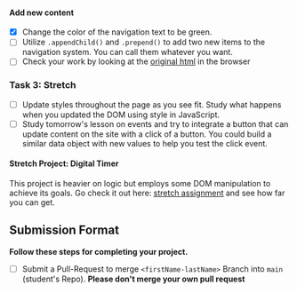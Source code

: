 <!-- # DOM I - JavaScript Content Management System -->

<!-- ## Project Description

You are going to be emulating a content management system by controlling the content in the JavaScript file instead of the HTML file. This project is an exercise pointed at selecting elements and then updating them without touching the HTML file using the DOM. -->

<!-- Compare `index.html` against `original.html` and notice how `index.html` is lacking text content and other things. The goal is to make the page look the same as `original.html` using JavaScript. -->

<!-- You have been provided a [JSON object](js/index.js) with all the necessary data to accomplish this task.  Use dot or bracket notation to traverse the data provided. -->

<!-- **ONE RULE: You cannot update the HTML or CSS files directly.  You must use JavaScript and the DOM only for your tasks today.** -->

<!-- ## Instructions -->

<!-- ### Task 1: Set Up The Project With Git -->

<!-- **Follow these steps to set up and work on your project:**

* [x] Create a forked copy of this project.
* [x] Clone your OWN version of the repository (Not Lambda's by mistake!).
* [x] Create a new branch: git checkout -b `<firstName-lastName>`.
* [x] Implement the project on your newly created `<firstName-lastName>` branch, committing changes regularly.
* [x] Push commits: git push origin `<firstName-lastName>`. -->

<!-- ### Task 2a: MVP

#### Create selectors to point your data into elements

* [x] Create selectors by using any of the DOM element's methods
* [x] Note that IDs have been used on all images. Use the IDs to update src path content -->

<!-- #### Update the HTML with the JSON data

* [x] Remember, NO direct updating of the HTML source is allowed.
* [x] Using your selectors, update the content to match the example file.
* [x] Remember to update the src attributes on images -->

#### Add new content

* [x] Change the color of the navigation text to be green.
* [ ] Utilize `.appendChild()` and `.prepend()` to add two new items to the navigation system. You can call them whatever you want.
* [ ] Check your work by looking at the [original html](original.html) in the browser

### Task 3: Stretch

* [ ] Update styles throughout the page as you see fit. Study what happens when you updated the DOM using style in JavaScript.  
* [ ] Study tomorrow's lesson on events and try to integrate a button that can update content on the site with a click of a button.  You could build a similar data object with new values to help you test the click event.

#### Stretch Project: Digital Timer

This project is heavier on logic but employs some DOM manipulation to achieve its goals.  Go check it out here: [stretch assignment](stretch-assignment) and see how far you can get.

## Submission Format

**Follow these steps for completing your project.**

* [ ] Submit a Pull-Request to merge `<firstName-lastName>` Branch into `main` (student's  Repo). **Please don't merge your own pull request**
